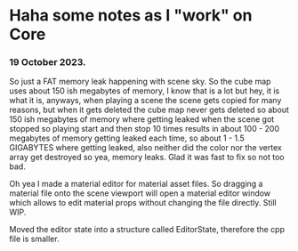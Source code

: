 # Haha some notes as I "work" on Core

### 19 October 2023.

So just a FAT memory leak happening with scene sky. So the cube map uses about 150 ish megabytes of memory, I know that is a lot but hey, it is what it is, anyways, when playing a scene the scene gets
copied for many reasons, but when it gets deleted the cube map never gets deleted so about 150 ish megabytes of memory where getting leaked when the scene got stopped so playing start and then stop 10 times results in about 100 - 200 megabytes of memory getting leaked each time, so about 1 - 1.5 GIGABYTES where getting leaked, also neither did the color nor the vertex array get destroyed so yea, memory leaks. Glad it was fast to fix so not too bad.

Oh yea I made a material editor for material asset files. So dragging a material file onto the scene viewport will open a material editor window which allows to edit material props without changing the file directly. Still WIP.

Moved the editor state into a structure called EditorState, therefore the cpp file is smaller.
